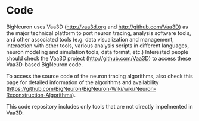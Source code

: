 # Code

BigNeuron uses Vaa3D (http://vaa3d.org and http://github.com/Vaa3D) as the major technical platform to port neuron tracing, analysis software tools, and other associated tools (e.g. data visualization and management, interaction with other tools, various analysis scripts in different languages, neuron modeling and simulation tools, data format, etc.) Interested people should check the Vaa3D project (http://github.com/Vaa3D) to access these Vaa3D-based BigNeuron code.

To access the source code of the neuron tracing algorithms, also check this page for detailed information of the algorithms and availability (https://github.com/BigNeuron/BigNeuron-Wiki/wiki/Neuron-Reconstruction-Algorithms).

This code repository includes only tools that are not directly impelmented in Vaa3D.


